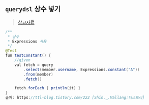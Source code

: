 ## `querydsl` 상수 넣기
> [참고자료](https://ttl-blog.tistory.com/222)
```java
/**
 * 상수
 * Expressions 사용
 */
@Test
fun testConstant() {
    //given
    val fetch = query
        .select(member.username, Expressions.constant("A"))
        .from(member)
        .fetch()

    fetch.forEach { println(it) }
}
출처: https://ttl-blog.tistory.com/222 [Shin._.Mallang:티스토리]
```
